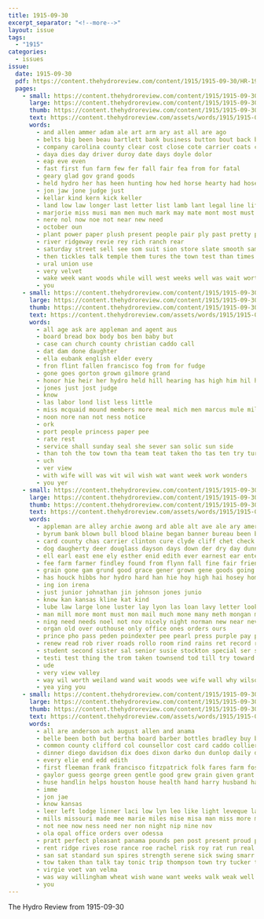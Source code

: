 ```yaml
---
title: 1915-09-30
excerpt_separator: "<!--more-->"
layout: issue
tags:
  - "1915"
categories:
  - issues
issue:
  date: 1915-09-30
  pdf: https://content.thehydroreview.com/content/1915/1915-09-30/HR-1915-09-30.pdf
  pages:
    - small: https://content.thehydroreview.com/content/1915/1915-09-30/small/HR-1915-09-30-01.jpg
      large: https://content.thehydroreview.com/content/1915/1915-09-30/large/HR-1915-09-30-01.jpg
      thumb: https://content.thehydroreview.com/content/1915/1915-09-30/thumbnails/HR-1915-09-30-01.jpg
      text: https://content.thehydroreview.com/assets/words/1915/1915-09-30/HR-1915-09-30-01.txt
      words:
        - and allen ammer adam ale art arm ary ast all are ago
        - belts big been beau bartlett bank business button bout back buy but bar bow black bring best
        - company carolina county clear cost close cote carrier coats check colt cor cordial curly caddo chance city cadet
        - daya dies day driver duroy date days doyle dolor
        - eap eve even
        - fast first fun farm few fer fall fair fea from for fatal
        - geary glad gov grand goods
        - held hydro her has heen hunting how hed horse hearty had hose home hair hin hiss him hea
        - jon jaw jone judge just
        - kellar kind kern kick keller
        - land low law longer last letter list lamb lant legal line life light lemons like ler lamba
        - marjorie miss musi man men much mark may mate mont most must made more many miller mill mary mat
        - nere nol now noe not near new need
        - october oun
        - plant power paper plush present people pair ply past pretty profit plain place
        - river ridgeway revie rey rich ranch rear
        - saturday street sell see som suit sion store slate smooth sample show sport sues struck stock sept sunday she salary styles sani short such safe sand sat surplus special school sone season
        - then tickles talk temple them tures the town test than times tour trop teach
        - ural union use
        - very velvet
        - wake week want woods while will west weeks well was wait worth whitney with wit way
        - you
    - small: https://content.thehydroreview.com/content/1915/1915-09-30/small/HR-1915-09-30-02.jpg
      large: https://content.thehydroreview.com/content/1915/1915-09-30/large/HR-1915-09-30-02.jpg
      thumb: https://content.thehydroreview.com/content/1915/1915-09-30/thumbnails/HR-1915-09-30-02.jpg
      text: https://content.thehydroreview.com/assets/words/1915/1915-09-30/HR-1915-09-30-02.txt
      words:
        - all age ask are appleman and agent aus
        - board bread box body bos ben baby but
        - case can church county christian caddo call
        - dat dam done daughter
        - ella eubank english elder every
        - fron flint fallen francisco fog from for fudge
        - gone goes gorton grown gilmore grand
        - honor hie heir her hydro held hill hearing has high him hil horton home hag
        - jones just jost judge
        - know
        - las labor lond list less little
        - miss mcquaid mound members more meal mich men marcus mule milk morning
        - noon nore nan not ness notice
        - ork
        - port people princess paper pee
        - rate rest
        - service shall sunday seal she sever san solic sun side
        - than toh the tow town tha team teat taken tho tas ten try turn
        - uch
        - ver view
        - with wife will was wit wil wish wat want week work wonders
        - you yer
    - small: https://content.thehydroreview.com/content/1915/1915-09-30/small/HR-1915-09-30-03.jpg
      large: https://content.thehydroreview.com/content/1915/1915-09-30/large/HR-1915-09-30-03.jpg
      thumb: https://content.thehydroreview.com/content/1915/1915-09-30/thumbnails/HR-1915-09-30-03.jpg
      text: https://content.thehydroreview.com/assets/words/1915/1915-09-30/HR-1915-09-30-03.txt
      words:
        - appleman are alley archie awong ard able alt ave ale ary america ane all alfalfa and anne arkansas arm
        - byrum bank blown bull blood blaine began banner bureau been burr ballinger boise beaver bridgeport buy bea bour burkhalter born bessie bie bert breath business big book books breckenridge burgman but beto bridge brand back buyers breed bowels bring butter box bread block best
        - card county chas carrier clinton cure clyde cliff chet check carnie cate credit can chan change clapp caddo close con company come charley cen count congress cussen cash collins came cona class creek church city clark car cal champion cody cin che clarence
        - dog daugherty deer douglass dayson days down der dry day dunn duty darko demand daniels don dent dixon denver daughter dam david
        - ell earl east ene ely esther enid edith ever earnest ear enter eve ent
        - fee farm farmer findley found from flynn fall fine fair friends ford fei falling former fay fear for friday far few fire fam farrington felton free frank field first filer full
        - grain gone gam grund good grace gener grown gene goods going gas grade
        - has houck hibbs hor hydro hard han hie hoy high hai hosey home hinton her hae half hem held helm had hauk hicke hatfield helen herd halls him harry hazel hunting hater hand hes hed hom
        - ing ion irena
        - just junior johnathan jin johnson jones junio
        - know kan kansas kline kat kind
        - lube law large lone luster lay lyon las loan lavy letter looke lacy legal lawton loose long let len later lust lee last les land liberal lois lan league little late like loun list lar
        - man mill more mont must mon mail much mone many meth mongan mew mus mile miller morning mates melva miss mowl made masters monte mercury mary mies mound most may monda monday mapes mild market
        - ning need needs noel not nov nicely night norman new near never names
        - organ old over outhouse only office ones orders ours
        - prince pho pass peden poindexter pee pearl press purple pay perfect porter per pro past price pack pleasant pope pastor pam pelton place park people pote public punch palmer pointer phe paras piles president plan paul
        - renew read rob river roads rollo room rind rains ret record rates ready reno rank rue rade ree route red road
        - student second sister sal senior susie stockton special ser saturday such sell september saving supply sae south school shape start side sick she sow sugar service staples son sund seen state six sou suit sides scale stats states seifert sunda sat springs sun sixt sid sas sales sur sunday scott sale say see selling shows short sieg show
        - testi test thing the trom taken townsend tod till try toward thi tho ten tim them train ting tey teach toledo trip then too texas take town tice terrible tank ton
        - ude
        - very view valley
        - way wil worth weiland wand wait woods wee wife wall why wilson well wry weekly with ways whitchurch week william win washington warm was warning wagon west while watch went want will work willis winter weather
        - yea ying you
    - small: https://content.thehydroreview.com/content/1915/1915-09-30/small/HR-1915-09-30-04.jpg
      large: https://content.thehydroreview.com/content/1915/1915-09-30/large/HR-1915-09-30-04.jpg
      thumb: https://content.thehydroreview.com/content/1915/1915-09-30/thumbnails/HR-1915-09-30-04.jpg
      text: https://content.thehydroreview.com/assets/words/1915/1915-09-30/HR-1915-09-30-04.txt
      words:
        - all are anderson ach august allen and anama
        - belle been both but bertha board barber bottles bradley buy bright best bollinger brite blackwell bear begin ban back bond bot
        - common county clifford col counsellor cost card caddo collier colli cecil cane canes car case clerk carswell city chronic carl clyde company cor can chas cone
        - dinner diego davidson dix does dixon darko dun dunlop daily dorothy don duty dungan day door ditmore david dise dus down
        - every elie end edd edith
        - first fleeman frank francisco fitzpatrick folk fares farm foster friends fine fost from for floor
        - gaylor guess george green gentle good grew grain given grant gor
        - huse handlin helps houston house health hand harry husband hard hatfield hie her home has hydro horse hom
        - imme
        - jon jae
        - know kansas
        - leer left lodge linner laci low lyn leo like light leveque lahoma lex little law
        - mills missouri made mee marie miles mise misa man miss more money most
        - not nee now ness need ner non night nip nine nov
        - ola opal office orders over odessa
        - pratt perfect pleasant panama pounds pen post present proud pure pacific public president pare
        - rent ridge rives rose rance roe rachel risk roy rat run real
        - san sat standard sun spires strength serene sick swing smarr state seem scot sells sunday store sen sale scott son south said sutton stock seal shall
        - tow taken than talk tay tonic trip thompson town try tucker the tell
        - virgie voet van velma
        - was way willingham wheat wish wane want weeks walk weak well west wife wyatt wil working with will
        - you
---
```


The Hydro Review from 1915-09-30

<!--more-->

